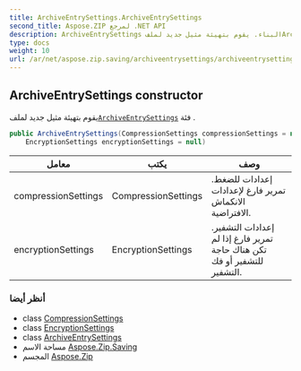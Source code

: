```yaml
---
title: ArchiveEntrySettings.ArchiveEntrySettings
second_title: Aspose.ZIP لمرجع .NET API
description: ArchiveEntrySettings البناء. يقوم بتهيئة مثيل جديد لملفArchiveEntrySettings فئة .
type: docs
weight: 10
url: /ar/net/aspose.zip.saving/archiveentrysettings/archiveentrysettings/
---
```

## ArchiveEntrySettings constructor

يقوم بتهيئة مثيل جديد لملف[`ArchiveEntrySettings`](../) فئة .

```csharp
public ArchiveEntrySettings(CompressionSettings compressionSettings = null, 
    EncryptionSettings encryptionSettings = null)
```

| معامل | يكتب | وصف |
| --- | --- | --- |
| compressionSettings | CompressionSettings | إعدادات للضغط. تمرير فارغ لإعدادات الانكماش الافتراضية. |
| encryptionSettings | EncryptionSettings | إعدادات التشفير. تمرير فارغ إذا لم تكن هناك حاجة للتشفير أو فك التشفير. |

### أنظر أيضا

* class [CompressionSettings](../../compressionsettings/)
* class [EncryptionSettings](../../encryptionsettings/)
* class [ArchiveEntrySettings](../)
* مساحة الاسم [Aspose.Zip.Saving](../../archiveentrysettings/)
* المجسم [Aspose.Zip](../../../)


